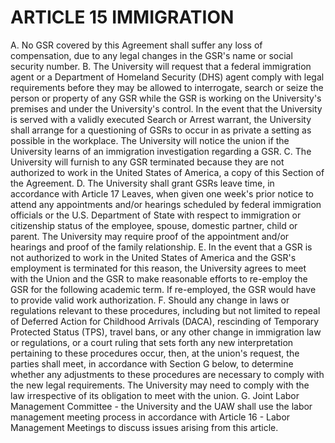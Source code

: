 # ARTICLE 15  IMMIGRATION

A. No GSR covered by this Agreement shall suffer any loss of compensation, due to any legal changes in the GSR's name or social security number.
B. The University will request that a federal immigration agent or a Department of Homeland Security (DHS) agent comply with legal requirements before they may be allowed to interrogate, search or seize the person or property of any GSR while the GSR is working on the University's premises and under the University's control. In the event that the University is served with a validly executed Search or Arrest warrant, the University shall arrange for a questioning of GSRs to occur in as private a setting as possible in the workplace. The University will notice the union if the University learns of an immigration investigation regarding a GSR.
C. The University will furnish to any GSR terminated because they are not authorized to work in the United States of America, a copy of this Section of the Agreement.
D. The University shall grant GSRs leave time, in accordance with Article 17 Leaves, when given one week's prior notice to attend any appointments and/or hearings scheduled by federal immigration officials or the U.S. Department of State with respect to immigration or citizenship status of the employee, spouse, domestic partner, child or parent. The University may require proof of the appointment and/or hearings and proof of the family relationship.
E. In the event that a GSR is not authorized to work in the United States of America and the GSR's employment is terminated for this reason, the University agrees to meet with the Union and the GSR to make reasonable efforts to re-employ the GSR for the following academic term. If re-employed, the GSR would have to provide valid work authorization.
F. Should any change in laws or regulations relevant to these procedures, including but not limited to repeal of Deferred Action for Childhood Arrivals (DACA), rescinding of Temporary Protected Status (TPS), travel bans, or any other change in immigration law or regulations, or a court ruling that sets forth any new interpretation pertaining to these procedures occur, then, at the union's request, the parties shall meet, in accordance with Section G below, to determine whether any adjustments to these procedures are necessary to comply with the new legal requirements. The University may need to comply with the law irrespective of its obligation to meet with the union.
G. Joint Labor Management Committee - the University and the UAW shall use the labor management meeting process in accordance with Article 16 - Labor Management Meetings to discuss issues arising from this article.

